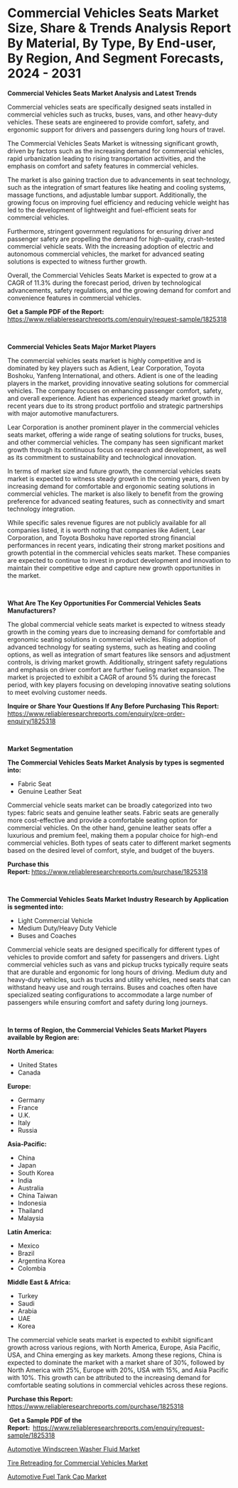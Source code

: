 <p><h1>Commercial Vehicles Seats Market Size, Share & Trends Analysis Report By Material, By Type, By End-user, By Region, And Segment Forecasts, 2024 - 2031</h1></p><p><strong>Commercial Vehicles Seats Market Analysis and Latest Trends</strong></p>
<p><p>Commercial vehicles seats are specifically designed seats installed in commercial vehicles such as trucks, buses, vans, and other heavy-duty vehicles. These seats are engineered to provide comfort, safety, and ergonomic support for drivers and passengers during long hours of travel.</p><p>The Commercial Vehicles Seats Market is witnessing significant growth, driven by factors such as the increasing demand for commercial vehicles, rapid urbanization leading to rising transportation activities, and the emphasis on comfort and safety features in commercial vehicles.</p><p>The market is also gaining traction due to advancements in seat technology, such as the integration of smart features like heating and cooling systems, massage functions, and adjustable lumbar support. Additionally, the growing focus on improving fuel efficiency and reducing vehicle weight has led to the development of lightweight and fuel-efficient seats for commercial vehicles.</p><p>Furthermore, stringent government regulations for ensuring driver and passenger safety are propelling the demand for high-quality, crash-tested commercial vehicle seats. With the increasing adoption of electric and autonomous commercial vehicles, the market for advanced seating solutions is expected to witness further growth.</p><p>Overall, the Commercial Vehicles Seats Market is expected to grow at a CAGR of 11.3% during the forecast period, driven by technological advancements, safety regulations, and the growing demand for comfort and convenience features in commercial vehicles.</p></p>
<p><strong>Get a Sample PDF of the Report:&nbsp;</strong> <a href="https://www.reliableresearchreports.com/enquiry/request-sample/1825318">https://www.reliableresearchreports.com/enquiry/request-sample/1825318</a></p>
<p>&nbsp;</p>
<p><strong>Commercial Vehicles Seats Major Market Players</strong></p>
<p><p>The commercial vehicles seats market is highly competitive and is dominated by key players such as Adient, Lear Corporation, Toyota Boshoku, Yanfeng International, and others. Adient is one of the leading players in the market, providing innovative seating solutions for commercial vehicles. The company focuses on enhancing passenger comfort, safety, and overall experience. Adient has experienced steady market growth in recent years due to its strong product portfolio and strategic partnerships with major automotive manufacturers.</p><p>Lear Corporation is another prominent player in the commercial vehicles seats market, offering a wide range of seating solutions for trucks, buses, and other commercial vehicles. The company has seen significant market growth through its continuous focus on research and development, as well as its commitment to sustainability and technological innovation.</p><p>In terms of market size and future growth, the commercial vehicles seats market is expected to witness steady growth in the coming years, driven by increasing demand for comfortable and ergonomic seating solutions in commercial vehicles. The market is also likely to benefit from the growing preference for advanced seating features, such as connectivity and smart technology integration.</p><p>While specific sales revenue figures are not publicly available for all companies listed, it is worth noting that companies like Adient, Lear Corporation, and Toyota Boshoku have reported strong financial performances in recent years, indicating their strong market positions and growth potential in the commercial vehicles seats market. These companies are expected to continue to invest in product development and innovation to maintain their competitive edge and capture new growth opportunities in the market.</p></p>
<p>&nbsp;</p>
<p><strong>What Are The Key Opportunities For Commercial Vehicles Seats Manufacturers?</strong></p>
<p><p>The global commercial vehicle seats market is expected to witness steady growth in the coming years due to increasing demand for comfortable and ergonomic seating solutions in commercial vehicles. Rising adoption of advanced technology for seating systems, such as heating and cooling options, as well as integration of smart features like sensors and adjustment controls, is driving market growth. Additionally, stringent safety regulations and emphasis on driver comfort are further fueling market expansion. The market is projected to exhibit a CAGR of around 5% during the forecast period, with key players focusing on developing innovative seating solutions to meet evolving customer needs.</p></p>
<p><strong>Inquire or Share Your Questions If Any Before Purchasing This Report:</strong> <a href="https://www.reliableresearchreports.com/enquiry/pre-order-enquiry/1825318">https://www.reliableresearchreports.com/enquiry/pre-order-enquiry/1825318</a></p>
<p>&nbsp;</p>
<p><strong>Market Segmentation</strong></p>
<p><strong>The Commercial Vehicles Seats Market Analysis by types is segmented into:</strong></p>
<p><ul><li>Fabric Seat</li><li>Genuine Leather Seat</li></ul></p>
<p><p>Commercial vehicle seats market can be broadly categorized into two types: fabric seats and genuine leather seats. Fabric seats are generally more cost-effective and provide a comfortable seating option for commercial vehicles. On the other hand, genuine leather seats offer a luxurious and premium feel, making them a popular choice for high-end commercial vehicles. Both types of seats cater to different market segments based on the desired level of comfort, style, and budget of the buyers.</p></p>
<p><strong>Purchase this Report:&nbsp;</strong><a href="https://www.reliableresearchreports.com/purchase/1825318">https://www.reliableresearchreports.com/purchase/1825318</a></p>
<p>&nbsp;</p>
<p><strong>The Commercial Vehicles Seats Market Industry Research by Application is segmented into:</strong></p>
<p><ul><li>Light Commercial Vehicle</li><li>Medium Duty/Heavy Duty Vehicle</li><li>Buses and Coaches</li></ul></p>
<p><p>Commercial vehicle seats are designed specifically for different types of vehicles to provide comfort and safety for passengers and drivers. Light commercial vehicles such as vans and pickup trucks typically require seats that are durable and ergonomic for long hours of driving. Medium duty and heavy-duty vehicles, such as trucks and utility vehicles, need seats that can withstand heavy use and rough terrains. Buses and coaches often have specialized seating configurations to accommodate a large number of passengers while ensuring comfort and safety during long journeys.</p></p>
<p>&nbsp;</p>
<p><strong>In terms of Region, the Commercial Vehicles Seats Market Players available by Region are:</strong></p>
<p>
    <p> <strong> North America: </strong>
        <ul>
            <li>United States</li>
            <li>Canada</li>
        </ul>
        </p> 
    <p> <strong> Europe: </strong>
        <ul>
            <li>Germany</li>
            <li>France</li>
            <li>U.K.</li>
            <li>Italy</li>
            <li>Russia</li>
        </ul>
        </p> 
    <p> <strong> Asia-Pacific: </strong>
        <ul>
            <li>China</li>
            <li>Japan</li>
            <li>South Korea</li>
            <li>India</li>
            <li>Australia</li>
            <li>China Taiwan</li>
            <li>Indonesia</li>
            <li>Thailand</li>
            <li>Malaysia</li>
        </ul>
        </p> 
    <p> <strong> Latin America: </strong>
        <ul>
            <li>Mexico</li>
            <li>Brazil</li>
            <li>Argentina Korea</li>
            <li>Colombia</li>
        </ul>
        </p> 
    <p> <strong> Middle East & Africa: </strong>
        <ul>
            <li>Turkey</li>
            <li>Saudi</li>
            <li>Arabia</li>
            <li>UAE</li>
            <li>Korea</li>
        </ul>
    </p>
    </p>
<p><p>The commercial vehicle seats market is expected to exhibit significant growth across various regions, with North America, Europe, Asia Pacific, USA, and China emerging as key markets. Among these regions, China is expected to dominate the market with a market share of 30%, followed by North America with 25%, Europe with 20%, USA with 15%, and Asia Pacific with 10%. This growth can be attributed to the increasing demand for comfortable seating solutions in commercial vehicles across these regions.</p></p>
<p><strong>Purchase this Report: </strong><a href="https://www.reliableresearchreports.com/purchase/1825318">https://www.reliableresearchreports.com/purchase/1825318</a></p>
<p>&nbsp;<strong>Get a Sample PDF of the Report:&nbsp;&nbsp;</strong><a href="https://www.reliableresearchreports.com/enquiry/request-sample/1825318">https://www.reliableresearchreports.com/enquiry/request-sample/1825318</a></p>
<p><strong></strong></p>
<p><p><a href="https://github.com/jsmusil/Market-Research-Report-List-2/blob/main/automotive-windscreen-washer-fluid-market.md">Automotive Windscreen Washer Fluid Market</a></p><p><a href="https://github.com/yemakinde/Market-Research-Report-List-1/blob/main/tire-retreading-for-commercial-vehicles-market.md">Tire Retreading for Commercial Vehicles Market</a></p><p><a href="https://github.com/bmorecock/Market-Research-Report-List-2/blob/main/automotive-fuel-tank-cap-market.md">Automotive Fuel Tank Cap Market</a></p></p>